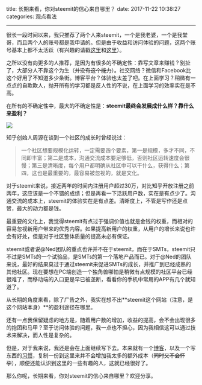 title: 长期来看，你对steemit的信心来自哪里？
date: 2017-11-22 10:38:27
categories: 观点看法


---

很长一段时间以来，我只推荐了两个人来steemit，一个是我老婆，一个是我堂哥，而且两个人的账号都是我申请的。但是由于收益和访问体验的问题，这两个账号基本上都不太活跃（有兴趣的请戳[这里](https://steemit.com/@xiaobudian)和[这里](https://steemit.com/@laoyan)）。

<!--more-->





之所以没有向更多的人推荐，是因为有很多的不确定性：靠写文章来赚钱？别扯了，大部分人不靠这个为生（~~并没有这个能力~~）。社交网络？微信和Facebook比这个好用了不知道多少条街。博客平台？体验也太差了吧。在上面学习？稍微有一点点的自欺欺人，抛开所有的学习都是反人性的不说，在上面学习的效率实在是不高。

在所有的不确定性中，最大的不确定性是：**steemit最终会发展成什么样？靠什么来盈利？**

![](https://cdn.pixabay.com/photo/2017/03/04/04/30/fork-2115485_960_720.jpg)

知乎创始人周源在谈到一个社区的成长时曾经说过：

> 一个社区想要规模化运转，一定需要四个要素，第一是规模，多才不同，不同即丰富；第二是成本，沟通交流成本要足够低，否则社区运转速度会很慢；第三是清晰度，每个用户都明确从社区中可以干什么，获得什么；第四，这也是最重要的，最容易被忽视的，就是文化。

对于steemit来说，接近两年的时间内注册用户超过30万，对比知乎开放注册之前两年，这应该是一个不错的成绩；但是再看一下活跃用户数，实在是有点少了。沟通交流的成本上，steemit的体验实在是有点差。清晰度上，不管是写作还是点赞，最大的动力都是钱。

最重要的文化上，我觉得steemit有点过于强调价值也就是金钱的权重，而相对的容易忽视新用户带来的优秀内容。如果提高新用户的权重，从用户的增长来说也许会有好处，但是对于社区整体质量的提高未必有保证。

steemit或者说@Ned团队的重点也许并不在于steemit，而在于SMTs，steemit只不过是SMTs的一个试验品，是SMTs的第一个落地产品而已。对于@Ned的团队来说，最好的结果莫过于通过steemit来促进SMTs的成长，并推广到已经成熟的其他社区。现在要想在PC端创造一个独角兽哪怕是稍微有点规模的社区平台已经很难了，而移动端的入口更是早已被垄断，看看你的手机中常用的APP有几个就知道了。

从长期的角度来看，除了广告之外，我实在想不出**steemit这个网站（注意，是这个网站本身）**的盈利途径在哪里。

还有一点我保留疑虑的地方是，随着用户数的增加，收益的提高，会不会出现很多的抱团和马甲？至于访问体验的问题，我一点也不担心，因为我相信这可以通过技术来解决，而人性是复杂的。

但是，对于我来说，我还是会在上面继续写下去。本来就有一个[博客](www.zhiweiyan.com)，以及一个写东西的[习惯](https://steemit.com/@drunkevil)，复制一份到这里来并不会增加我太多的额外成本（~~同时又不会怀孕~~），顺便还能认识到这里的一些有趣的人，这就已经很好了。

那么你呢，长期来看，你对steemit的信心来自哪里？欢迎分享。